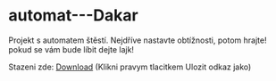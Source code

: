 # automat---Dakar
Projekt s automatem štěstí. 
Nejdříve nastavte obtížnosti, potom hrajte! 
pokud se vám bude líbit dejte lajk!

Stazeni zde: <a href="https://raw.githubusercontent.com/JardaJ09/automat---Dakar/master/lokomotiva/bin/publish/lokomotiva.application" download target="_blank">Download</a> (Klikni pravym tlacitkem Ulozit odkaz jako)
